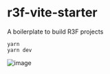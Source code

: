 # r3f-vite-starter
A boilerplate to build R3F projects

```
yarn
yarn dev
```


![image](![image](https://github.com/user-attachments/assets/844aec84-c871-4fdb-b410-f98e39932fa9))
